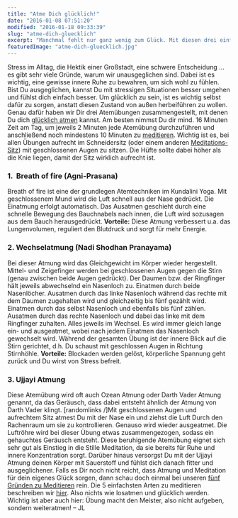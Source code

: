 ```yaml
---
title: "Atme Dich glücklich!"
date: "2016-01-08 07:51:20"
modified: "2016-01-18 09:33:39"
slug: "atme-dich-gluecklich"
excerpt: "Manchmal fehlt nur ganz wenig zum Glück. Mit diesen drei einfachen Atemübungen erlangst Du mehr Gelassenheit und fühlst dich glücklicher!"
featuredImage: "atme-dich-gluecklich.jpg"
---
```


Stress im Alltag, die Hektik einer Großstadt, eine schwere Entscheidung ... es gibt sehr viele Gründe, warum wir unausgeglichen sind. Dabei ist es wichtig, eine gewisse innere Ruhe zu bewahren, um sich wohl zu fühlen. Bist Du ausgeglichen, kannst Du mit stressigen Situationen besser umgehen und fühlst dich einfach besser. Um glücklich zu sein, ist es wichtig selbst dafür zu sorgen, anstatt diesen Zustand von außen herbeiführen zu wollen. Genau dafür haben wir Dir drei Atemübungen zusammengestellt, mit denen Du dich [glücklich atmen](https://www.veganblatt.com/tief-atmen) kannst. Am besten nimmst Du dir mind. 16 Minuten Zeit am Tag, um jeweils 2 Minuten jede Atemübung durchzuführen und anschließend noch mindestens 10 Minuten zu [meditieren](https://www.veganblatt.com/yoga-meditation). Wichtig ist es, bei allen Übungen aufrecht im Schneidersitz (oder einem anderen [Meditations-Sitz](http://www.yoga-vidya.de/de/asana/meditation-sitz.html)) mit geschlossenen Augen zu sitzen. Die Hüfte sollte dabei höher als die Knie liegen, damit der Sitz wirklich aufrecht ist.

### 1\.  Breath of fire (Agni-Prasana)

Breath of fire ist eine der grundlegen Atemtechniken im Kundalini Yoga. Mit geschlossenem Mund wird die Luft schnell aus der Nase gedrückt. Die Einatmung erfolgt automatisch. Das Ausatmen geschieht durch eine schnelle Bewegung des Bauchnabels nach innen, die Luft wird sozusagen aus dem Bauch herausgedrückt. **Vorteile:** Diese Atmung verbessert u.a. das Lungenvolumen, reguliert den Blutdruck und sorgt für mehr Energie.

### 2\. Wechselatmung (Nadi Shodhan Pranayama)

Bei dieser Atmung wird das Gleichgewicht im Körper wieder hergestellt. Mittel- und Zeigefinger werden bei geschlossenen Augen gegen die Stirn (genau zwischen beide Augen gedrückt). Der Daumen bzw. der Ringfinger hält jeweils abwechselnd ein Nasenloch zu. Einatmen durch beide Nasenlöcher. Ausatmen durch das linke Nasenloch während das rechte mit dem Daumen zugehalten wird und gleichzeitig bis fünf gezählt wird. Einatmen durch das selbst Nasenloch und ebenfalls bis fünf zählen. Ausatmen durch das rechte Nasenloch und dabei das linke mit dem Ringfinger zuhalten. Alles jeweils im Wechsel. Es wird immer gleich lange ein- und ausgeatmet, wobei nach jedem Einatmen das Nasenloch gewechselt wird. Während der gesamten Übung ist der innere Blick auf die Stirn gerichtet, d.h. Du schaust mit geschlossen Augen in Richtung Stirnhöhle. **Vorteile:** Blockaden werden gelöst, körperliche Spannung geht zurück und Du wirst von Stress befreit.

### 3\. Ujjayi Atmung

Diese Atemübung wird oft auch Ozean Atmung oder Darth Vader Atmung genannt, da das Geräusch, dass dabei entsteht ähnlich der Atmung von Darth Vader klingt. \[randomlinks /\]Mit geschlossenen Augen und aufrechtem Sitz atmest Du mit der Nase ein und ziehst die Luft Durch den Rachenraum um sie zu kontrollieren. Genauso wird wieder ausgeatmet. Die Luftröhre wird bei dieser Übung etwas zusammengezogen, sodass ein gehauchtes Geräusch entsteht. Diese beruhigende Atemübung eignet sich sehr gut als Einstieg in die Stille Meditation, da sie bereits für Ruhe und innere Konzentration sorgt. Darüber hinaus versorgst Du mit der Ujjayi Atmung deinen Körper mit Sauerstoff und fühlst dich danach fitter und ausgeglichener. Falls es Dir noch nicht reicht, dass Atmung und Meditation für dein eigenes Glück sorgen, dann schau doch einmal bei unseren [fünf Gründen zu Meditieren](https://www.veganblatt.com/meditation) rein. Die 5 einfachsten Arten zu meditieren beschreiben wir [hier](https://www.veganblatt.com/yoga-meditation). Also nichts wie losatmen und glücklich werden. Wichtig ist aber auch hier: Übung macht den Meister, also nicht aufgeben, sondern weiteratmen! – JL